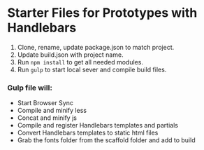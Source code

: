 # Starter Files for Prototypes with Handlebars

1. Clone, rename, update package.json to match project.  
2. Update build.json with project name.
3. Run `npm install` to get all needed modules.
4. Run `gulp` to start local sever and compile build files.



### Gulp file will:
* Start Browser Sync 
* Compile and minify less
* Concat and minify js
* Compile and register Handlebars templates and partials
* Convert Handlebars templates to static html files
* Grab the fonts folder from the scaffold folder and add to build